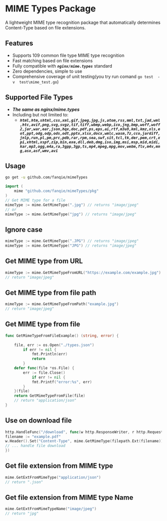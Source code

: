 # MIME Types Package

A lightweight MIME type recognition package that automatically determines Content-Type based on file extensions.

## Features

- Supports 109 common file type MIME type recognition
- Fast matching based on file extensions
- Fully compatible with **_`nginx/mime.types`_** standard
- Zero dependencies, simple to use
- Comprehensive coverage of unit testing(you try run comand `go test  -v  test\mime_test.go`)

## Supported File Types

- **_The same as nginx/mime.types_**
- Including but not limited to:
  - **_`html,htm,shtml,css,xml,gif,jpeg,jpg,js,atom,rss,mml,txt,jad,wml,htc,avif,png,svg,svgz,tif,tiff,wbmp,webp,ico,jng,bmp,woff,woff2,jar,war,ear,json,hqx,doc,pdf,ps,eps,ai,rtf,m3u8,kml,kmz,xls,eot,ppt,odg,odp,ods,odt,pptx,xlsx,docx,wmlc,wasm,7z,cco,jardiff,jnlp,run,pl,pm,prc,pdb,rar,rpm,sea,swf,sit,tcl,tk,der,pem,crt,xpi,xhtml,xspf,zip,bin,exe,dll,deb,dmg,iso,img,msi,msp,mid,midi,kar,mp3,ogg,m4a,ra,3gpp,3gp,ts,mp4,mpeg,mpg,mov,webm,flv,m4v,mng,asx,asf,wmv,avi`_**

## Usage
```bash
go get -u github.com/fanqie/mimeTypes
```
```go
import (
    mime "github.com/fanqie/mimeTypes/pkg"
)
// Get MIME type for a file
mimeType := mime.GetMimeType(".jpg") // returns "image/jpeg"
// or
mimeType := mime.GetMimeType("jpg") // returns "image/jpeg"
```
## Ignore case
```go
mimeType := mime.GetMimeType(".JPG") // returns "image/jpeg"
mimeType := mime.GetMimeType("JPG") // returns "image/jpeg"
```
## Get MIME type from URL
```go
mimeType := mime.GetMimeTypeFromURL("https://example.com/example.jpg")
// return "image/jpeg"
```
## Get MIME type from file path
```go
mimeType := mime.GetMimeTypeFromPath("example.jpg")
// return "image/jpeg"
```
## Get MIME type from file
```go
func GetMimeTypeFromFileExample() (string, error) {
	
    file, err := os.Open("./types.json")
        if err != nil {
            fmt.Println(err)
            return
        }
    defer func(file *os.File) {
        err := file.Close()
            if err != nil {
            fmt.Printf("error:%s", err)
        }
    }(file)
    return GetMimeTypeFromFile(file)
    // return "application/json"
}
```
## Use on download file 
```go
http.HandleFunc("/download", func(w http.ResponseWriter, r http.Request) {
filename := "example.pdf"
w.Header().Set("Content-Type", mime.GetMimeType(filepath.Ext(filename)))
// ... handle file download
})
```
##
## Get file extension from MIME type
```go
mime.GetExtFromMimeType("application/json")
// return ".json"
```
## Get file extension from MIME type Name
```go
mime.GetExtFromMimeTypeName("image/jpeg")
// return "jpg"
```
